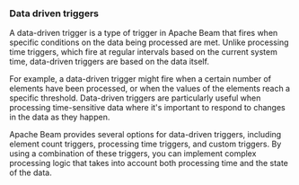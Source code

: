 <!--
Licensed under the Apache License, Version 2.0 (the "License");
you may not use this file except in compliance with the License.
You may obtain a copy of the License at

http://www.apache.org/licenses/LICENSE-2.0

Unless required by applicable law or agreed to in writing, software
distributed under the License is distributed on an "AS IS" BASIS,
WITHOUT WARRANTIES OR CONDITIONS OF ANY KIND, either express or implied.
See the License for the specific language governing permissions and
limitations under the License.
-->

### Data driven triggers

A data-driven trigger is a type of trigger in Apache Beam that fires when specific conditions on the data being processed are met. Unlike processing time triggers, which fire at regular intervals based on the current system time, data-driven triggers are based on the data itself.

For example, a data-driven trigger might fire when a certain number of elements have been processed, or when the values of the elements reach a specific threshold. Data-driven triggers are particularly useful when processing time-sensitive data where it's important to respond to changes in the data as they happen.

Apache Beam provides several options for data-driven triggers, including element count triggers, processing time triggers, and custom triggers. By using a combination of these triggers, you can implement complex processing logic that takes into account both processing time and the state of the data.